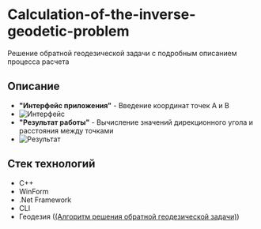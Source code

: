 # Calculation-of-the-inverse-geodetic-problem
Решение обратной геодезической задачи с подробным описанием процесса расчета
## Описание
- **"Интерфейс приложения"** - Введение координат точек A и B
- ![Интерфейс](https://sun7-23.userapi.com/impg/5H5S8tEAs16ymcBiylRN7gkYgqk-vGMR2a4xTg/pgrQDsqgcmw.jpg?size=449x384&quality=96&sign=ddbb3e38b9202a366c5a99d202d782ff&type=album)
- **"Результат работы"** - Вычисление значений дирекционного угола и расстояния между точками
- ![Результат](https://sun9-24.userapi.com/impg/jEnjHsa90ZZNtudvcmwM3bJMJAZCTSX7pwx47w/QDqtheUR9J8.jpg?size=455x385&quality=96&sign=218d783c3500503d3532cb07938cfbfa&type=album)

## Стек технологий
- C++
- WinForm
- .Net Framework
- CLI
- Геодезия ([(Алгоритм решения обратной геодезической задачи)](https://youtu.be/d1eaBVz1e1c))
